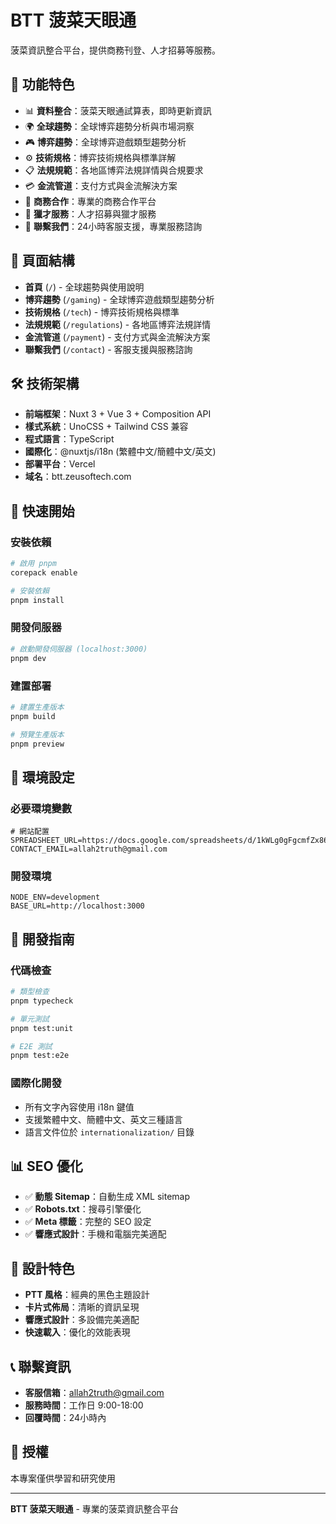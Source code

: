 # BTT 菠菜天眼通

菠菜資訊整合平台，提供商務刊登、人才招募等服務。

## 🚀 功能特色

- 📊 **資料整合**：菠菜天眼通試算表，即時更新資訊
- 🌍 **全球趨勢**：全球博弈趨勢分析與市場洞察
- 🎮 **博弈趨勢**：全球博弈遊戲類型趨勢分析
- ⚙️ **技術規格**：博弈技術規格與標準詳解
- 📋 **法規規範**：各地區博弈法規詳情與合規要求
- 💳 **金流管道**：支付方式與金流解決方案
- 💼 **商務合作**：專業的商務合作平台
- 👥 **獵才服務**：人才招募與獵才服務
- 📧 **聯繫我們**：24小時客服支援，專業服務諮詢

## 📱 頁面結構

- **首頁** (`/`) - 全球趨勢與使用說明
- **博弈趨勢** (`/gaming`) - 全球博弈遊戲類型趨勢分析
- **技術規格** (`/tech`) - 博弈技術規格與標準
- **法規規範** (`/regulations`) - 各地區博弈法規詳情
- **金流管道** (`/payment`) - 支付方式與金流解決方案
- **聯繫我們** (`/contact`) - 客服支援與服務諮詢

## 🛠️ 技術架構

- **前端框架**：Nuxt 3 + Vue 3 + Composition API
- **樣式系統**：UnoCSS + Tailwind CSS 兼容
- **程式語言**：TypeScript
- **國際化**：@nuxtjs/i18n (繁體中文/簡體中文/英文)
- **部署平台**：Vercel
- **域名**：btt.zeusoftech.com

## 🚀 快速開始

### 安裝依賴
```bash
# 啟用 pnpm
corepack enable

# 安裝依賴
pnpm install
```

### 開發伺服器
```bash
# 啟動開發伺服器 (localhost:3000)
pnpm dev
```

### 建置部署
```bash
# 建置生產版本
pnpm build

# 預覽生產版本
pnpm preview
```

## 🔧 環境設定

### 必要環境變數
```env
# 網站配置
SPREADSHEET_URL=https://docs.google.com/spreadsheets/d/1kWLg0gFgcmfZx86DjxSiKw0BYq9zKW0LdQ5OPDi2cWM/
CONTACT_EMAIL=allah2truth@gmail.com
```

### 開發環境
```env
NODE_ENV=development
BASE_URL=http://localhost:3000
```

## 🧪 開發指南

### 代碼檢查
```bash
# 類型檢查
pnpm typecheck

# 單元測試
pnpm test:unit

# E2E 測試
pnpm test:e2e
```

### 國際化開發
- 所有文字內容使用 i18n 鍵值
- 支援繁體中文、簡體中文、英文三種語言
- 語言文件位於 `internationalization/` 目錄

## 📊 SEO 優化

- ✅ **動態 Sitemap**：自動生成 XML sitemap
- ✅ **Robots.txt**：搜尋引擎優化
- ✅ **Meta 標籤**：完整的 SEO 設定
- ✅ **響應式設計**：手機和電腦完美適配

## 🎨 設計特色

- **PTT 風格**：經典的黑色主題設計
- **卡片式佈局**：清晰的資訊呈現
- **響應式設計**：多設備完美適配
- **快速載入**：優化的效能表現

## 📞 聯繫資訊

- **客服信箱**：allah2truth@gmail.com
- **服務時間**：工作日 9:00-18:00
- **回覆時間**：24小時內

## 📄 授權
本專案僅供學習和研究使用

---

**BTT 菠菜天眼通** - 專業的菠菜資訊整合平台



